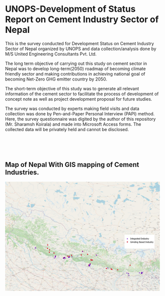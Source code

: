 # UNOPS-Development of Status Report on Cement Industry Sector of Nepal

This is the survey conducted for Development Status on Cement Industry Sector of Nepal organized by UNOPS and data collection/analysis done by M/S United Engineering Consultants Pvt. Ltd.

The long term objective of carrying out this study on cement sector in Nepal was to develop long-term(2050) roadmap of becoming climate friendly sector and making contributions in achieving national goal of becoming Net-Zero GHG emitter country by 2050.

The short-term objective of this study was to generate all relevant information of the cement sector to facilitate the process of development of concept note as well as project development proposal for future studies.

The survey was conducted by experts making field visits and data collection was done by Pen-and-Paper Personal Interview (PAPI) method. Here, the survey questionnaire was digited by the author of this repository (Mr. Sharamsh Koirala) and made into Microsoft Access forms. The collected data will be privately held and cannot be disclosed.

<br />
<br />
<br />

## Map of Nepal With GIS mapping of Cement Industries.

![Map of Nepal with GIS mapping of Cement Industries](https://github.com/Sharamsh-Koirala/UNOPS-DevStatusCementIndustry/blob/master/NepalCementIndustryWithOSM.jpeg)
